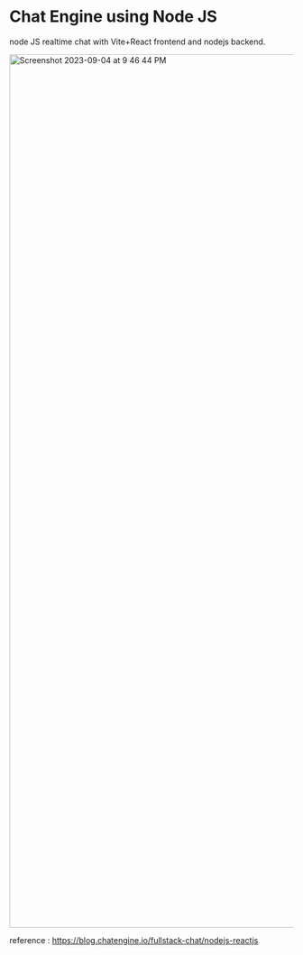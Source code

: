# Chat Engine using Node JS
node JS realtime chat with Vite+React frontend and nodejs backend.

<img width="1548" alt="Screenshot 2023-09-04 at 9 46 44 PM" src="https://github.com/livingbeings/nodeChat/assets/33775526/f9dea249-50b1-4801-aba0-991861f74017">

reference : https://blog.chatengine.io/fullstack-chat/nodejs-reactjs

